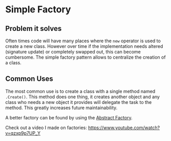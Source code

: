 # Simple Factory

## Problem it solves
Often times code will have many places where the `new` operator is used to create a new class. However over time if the implementation needs altered (signature update) or completely swapped out, this can become cumbersome. The simple factory pattern allows to centralize the creation of a class.

## Common Uses
The most common use is to create a class with a single method named `.Create()`. This method does one thing, it creates another object and any class who needs a new object it provides will delegate the task to the method. This greatly increases future maintainability.

A better factory can be found by using the [Abstract Factory](../AbstractFactory/README.md).

Check out a video I made on factories: https://www.youtube.com/watch?v=qzxp9p7UP_Y
